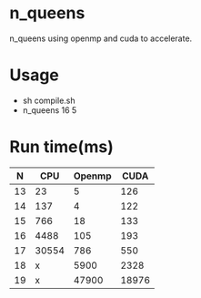 # n_queens
n_queens using openmp and cuda to accelerate.
# Usage
* sh compile.sh
* n_queens 16 5
# Run time(ms)
| N | CPU | Openmp | CUDA |
|---|-----|--------|------|
|  13 |  23 |   5 | 126 |     73712 |
|  14 | 137 |   4 | 122 |    365596 |
|  15 | 766 |   18| 133 |   2279184 |
|  16 | 4488|  105| 193 |  14772512 |
|  17 |30554|  786| 550 |  95815104 |
|  18 |  x  | 5900|2328 | 666090624 |
|  19 |  x  |47900|18976|4968057848 | 
